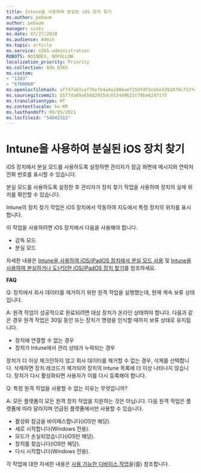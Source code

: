 ```yaml
---
title: Intune을 사용하여 분실된 iOS 장치 찾기
ms.author: pebaum
author: pebaum
manager: scotv
ms.date: 07/27/2020
ms.audience: Admin
ms.topic: article
ms.service: o365-administration
ROBOTS: NOINDEX, NOFOLLOW
localization_priority: Priority
ms.collection: Adm_O365
ms.custom:
- "1283"
- "6700008"
ms.openlocfilehash: af747a63caf76e7b4a4a180eaef25dfdf2cb5e3391079c713fe0e413198efb15
ms.sourcegitcommit: b5f7da89a650d2915dc652449623c78be6247175
ms.translationtype: HT
ms.contentlocale: ko-KR
ms.lasthandoff: 08/05/2021
ms.locfileid: "54042312"
---
```

# <a name="locating-lost-ios-devices-with-intune"></a>Intune을 사용하여 분실된 iOS 장치 찾기

iOS 장치에서 분실 모드를 사용하도록 설정하면 관리자가 잠금 화면에 메시지와 연락처 전화 번호를 표시할 수 있습니다.

분실 모드를 사용하도록 설정한 후 관리자가 장치 찾기 작업을 사용하여 장치의 실제 위치를 확인할 수 있습니다.

Intune의 장치 찾기 작업은 iOS 장치에서 작동하여 지도에서 특정 장치의 위치를 표시합니다.

이 작업을 사용하려면 iOS 장치에서 다음을 사용해야 합니다.

- 감독 모드
- 분실 모드

자세한 내용은 [Intune을 사용하여 iOS/iPadOS 장치에서 분실 모드 사용](https://docs.microsoft.com/intune/device-lost-mode) 및 [Intune을 사용하여 분실하거나 도난당한 iOS/iPadOS 장치 찾기](https://docs.microsoft.com/intune/device-locate)를 참조하세요.

**FAQ**

Q: 장치에서 회사 데이터를 제거하기 위한 원격 작업을 실행했는데, 현재 계속 보류 상태입니다.

A: 원격 작업이 성공적으로 완료되려면 대상 장치가 온라인 상태여야 합니다. 다음과 같은 경우 원격 작업은 30일 동안 또는 장치가 명령을 인식할 때까지 보류 상태로 유지됩니다.

- 장치에 연결할 수 없는 경우
- 장치가 Intune에서 관리 상태가 누락되는 경우

장치가 더 이상 체크인하지 않고 회사 데이터를 제거할 수 없는 경우, 삭제를 선택합니다. 삭제하면 장치 레코드가 제거되어 장치의 Intune 목록에 더 이상 나타나지 않습니다. 장치가 다시 활성화되면 사용자가 이를 다시 등록해야 합니다.

Q: 특정 원격 작업을 사용할 수 없는 이유는 무엇입니까?

A: 모든 플랫폼이 모든 원격 장치 작업을 지원하는 것은 아닙니다. 다음 원격 작업은 플랫폼에 따라 달라지며 언급된 플랫폼에서만 사용할 수 있습니다.

- 활성화 잠금을 바이패스합니다(iOS만 해당).
- 새로 시작합니다(Windows 전용).
- 모드가 손실되었습니다(iOS만 해당).
- 장치를 찾습니다(iOS만 해당).
- 다시 시작합니다(Windows 전용).

각 작업에 대한 자세한 내용은 [사용 가능한 디바이스 작업](https://docs.microsoft.com/intune/device-management#available-device-actions)을(를) 참조합니다.